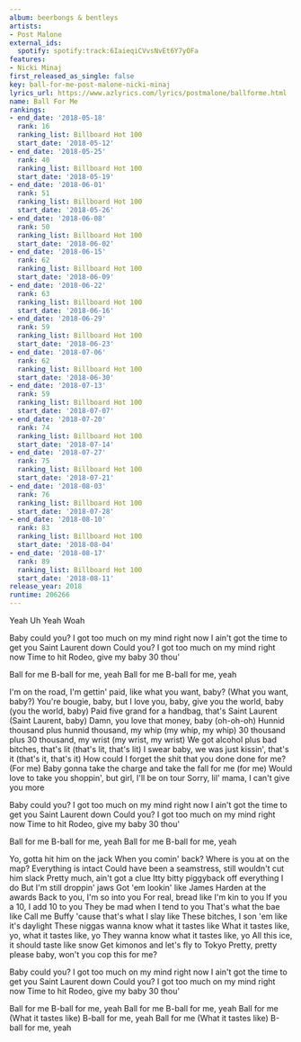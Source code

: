 ```yaml
---
album: beerbongs & bentleys
artists:
- Post Malone
external_ids:
  spotify: spotify:track:6IaieqiCVvsNvEt6Y7yOFa
features:
- Nicki Minaj
first_released_as_single: false
key: ball-for-me-post-malone-nicki-minaj
lyrics_url: https://www.azlyrics.com/lyrics/postmalone/ballforme.html
name: Ball For Me
rankings:
- end_date: '2018-05-18'
  rank: 16
  ranking_list: Billboard Hot 100
  start_date: '2018-05-12'
- end_date: '2018-05-25'
  rank: 40
  ranking_list: Billboard Hot 100
  start_date: '2018-05-19'
- end_date: '2018-06-01'
  rank: 51
  ranking_list: Billboard Hot 100
  start_date: '2018-05-26'
- end_date: '2018-06-08'
  rank: 50
  ranking_list: Billboard Hot 100
  start_date: '2018-06-02'
- end_date: '2018-06-15'
  rank: 62
  ranking_list: Billboard Hot 100
  start_date: '2018-06-09'
- end_date: '2018-06-22'
  rank: 63
  ranking_list: Billboard Hot 100
  start_date: '2018-06-16'
- end_date: '2018-06-29'
  rank: 59
  ranking_list: Billboard Hot 100
  start_date: '2018-06-23'
- end_date: '2018-07-06'
  rank: 62
  ranking_list: Billboard Hot 100
  start_date: '2018-06-30'
- end_date: '2018-07-13'
  rank: 59
  ranking_list: Billboard Hot 100
  start_date: '2018-07-07'
- end_date: '2018-07-20'
  rank: 74
  ranking_list: Billboard Hot 100
  start_date: '2018-07-14'
- end_date: '2018-07-27'
  rank: 75
  ranking_list: Billboard Hot 100
  start_date: '2018-07-21'
- end_date: '2018-08-03'
  rank: 76
  ranking_list: Billboard Hot 100
  start_date: '2018-07-28'
- end_date: '2018-08-10'
  rank: 83
  ranking_list: Billboard Hot 100
  start_date: '2018-08-04'
- end_date: '2018-08-17'
  rank: 89
  ranking_list: Billboard Hot 100
  start_date: '2018-08-11'
release_year: 2018
runtime: 206266
---
```

Yeah
Uh
Yeah
Woah

Baby could you? I got too much on my mind right now
I ain't got the time to get you Saint Laurent down
Could you? I got too much on my mind right now
Time to hit Rodeo, give my baby 30 thou'

Ball for me
B-ball for me, yeah
Ball for me
B-ball for me, yeah

I'm on the road, I'm gettin' paid, like what you want, baby? (What you want, baby?)
You're bougie, baby, but I love you, baby, give you the world, baby (you the world, baby)
Paid five grand for a handbag, that's Saint Laurent (Saint Laurent, baby)
Damn, you love that money, baby (oh-oh-oh)
Hunnid thousand plus hunnid thousand, my whip (my whip, my whip)
30 thousand plus 30 thousand, my wrist (my wrist, my wrist)
We got alcohol plus bad bitches, that's lit (that's lit, that's lit)
I swear baby, we was just kissin', that's it (that's it, that's it)
How could I forget the shit that you done done for me? (For me)
Baby gonna take the charge and take the fall for me (for me)
Would love to take you shoppin', but girl, I'll be on tour
Sorry, lil' mama, I can't give you more

Baby could you? I got too much on my mind right now
I ain't got the time to get you Saint Laurent down
Could you? I got too much on my mind right now
Time to hit Rodeo, give my baby 30 thou'

Ball for me
B-ball for me, yeah
Ball for me
B-ball for me, yeah


Yo, gotta hit him on the jack
When you comin' back? Where is you at on the map?
Everything is intact
Could have been a seamstress, still wouldn't cut him slack
Pretty much, ain't got a clue
Itty bitty piggyback off everything I do
But I'm still droppin' jaws
Got 'em lookin' like James Harden at the awards
Back to you, I'm so into you
For real, bread like I'm kin to you
If you a 10, I add 10 to you
They be mad when I tend to you
That's what the bae like
Call me Buffy 'cause that's what I slay like
These bitches, I son 'em like it's daylight
These niggas wanna know what it tastes like
What it tastes like, yo, what it tastes like, yo
They wanna know what it tastes like, yo
All this ice, it should taste like snow
Get kimonos and let's fly to Tokyo
Pretty, pretty please baby, won't you cop this for me?


Baby could you? I got too much on my mind right now
I ain't got the time to get you Saint Laurent down
Could you? I got too much on my mind right now
Time to hit Rodeo, give my baby 30 thou'


Ball for me
B-ball for me, yeah
Ball for me
B-ball for me, yeah
Ball for me
(What it tastes like)
B-ball for me, yeah
Ball for me
(What it tastes like)
B-ball for me, yeah
